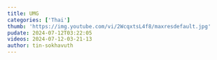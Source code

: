 ```yaml
---
title: UMG
categories: ['Thai']
thumb: 'https://img.youtube.com/vi/2WcqxtsL4f8/maxresdefault.jpg'
pudate: 2024-07-12T03:22:05
videos: 2024-07-12-03-21-13
author: tin-sokhavuth
---
```

